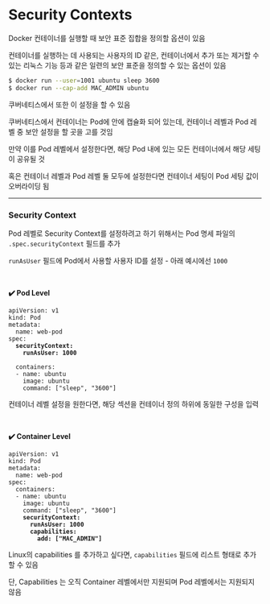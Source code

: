 # Security Contexts

Docker 컨테이너를 실행할 때 보안 표준 집합을 정의할 옵션이 있음

컨테이너를 실행하는 데 사용되는 사용자의 ID 같은,
컨테이너에서 추가 또는 제거할 수 있는 리눅스 기능 등과 같은 일련의 보안 표준을 정의할 수 있는 옵션이 있음

```Bash
$ docker run --user=1001 ubuntu sleep 3600
$ docker run --cap-add MAC_ADMIN ubuntu
```

쿠버네티스에서 또한 이 설정을 할 수 있음 

쿠버네티스에서 컨테이너는 Pod에 안에 캡슐화 되어 있는데,
컨테이너 레벨과 Pod 레벨 중 보안 설정을 할 곳을 고를 것임

만약 이를 Pod 레벨에서 설정한다면, 해당 Pod 내에 있는 모든 컨테이너에서 해당 세팅이 공유될 것 

혹은 컨테이너 레벨과 Pod 레벨 둘 모두에 설정한다면 컨테이너 세팅이 Pod 세팅 값이 오버라이딩 됨 

---

### Security Context

Pod 레벨로 Security Context를 설정하려고 하기 위해서는 Pod 명세 파일의 `.spec.securityContext` 필드를 추가

`runAsUser` 필드에 Pod에서 사용할 사용자 ID를 설정 - 아래 예시에선 `1000`

<br>

**✔️ Pod Level**

<pre><code lang="yaml">apiVersion: v1
kind: Pod
metadata:
  name: web-pod
spec:
  <b>securityContext:
    runAsUser: 1000</b>

  containers:
  - name: ubuntu
    image: ubuntu
    command: ["sleep", "3600"]</code></pre>

컨테이너 레벨 설정을 원한다면, 해당 섹션을 컨테이너 정의 하위에 동일한 구성을 입력

<br>

**✔️ Container Level**

<pre><code lang="yaml">apiVersion: v1
kind: Pod
metadata:
  name: web-pod
spec:
  containers:
  - name: ubuntu
    image: ubuntu
    command: ["sleep", "3600"]
    <b>securityContext:
      runAsUser: 1000
      capabilities:
        add: ["MAC_ADMIN"]</b>
</code></pre>

Linux의 capabilities 를 추가하고 싶다면, `capabilities` 필드에 리스트 형태로 추가할 수 있음

단, Capabilities 는 오직 Container 레벨에서만 지원되며 Pod 레벨에서는 지원되지 않음

